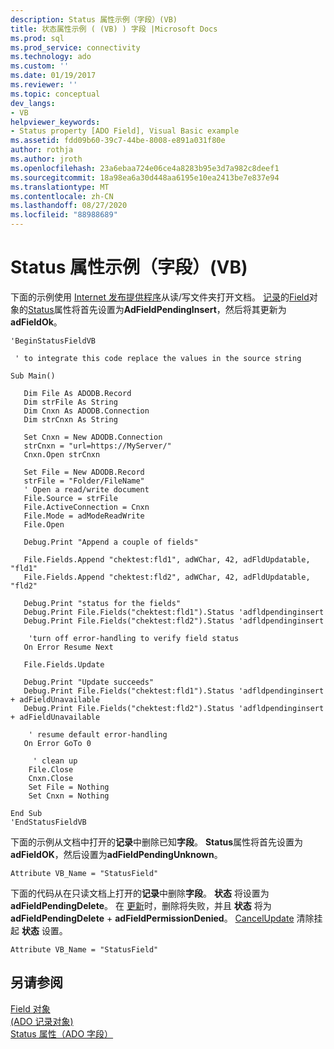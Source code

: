 ```yaml
---
description: Status 属性示例（字段）(VB)
title: 状态属性示例 ( (VB) ) 字段 |Microsoft Docs
ms.prod: sql
ms.prod_service: connectivity
ms.technology: ado
ms.custom: ''
ms.date: 01/19/2017
ms.reviewer: ''
ms.topic: conceptual
dev_langs:
- VB
helpviewer_keywords:
- Status property [ADO Field], Visual Basic example
ms.assetid: fdd09b60-39c7-44be-8008-e891a031f80e
author: rothja
ms.author: jroth
ms.openlocfilehash: 23a6ebaa724e06ce4a8283b95e3d7a982c8deef1
ms.sourcegitcommit: 18a98ea6a30d448aa6195e10ea2413be7e837e94
ms.translationtype: MT
ms.contentlocale: zh-CN
ms.lasthandoff: 08/27/2020
ms.locfileid: "88988689"
---
```

# <a name="status-property-example-field-vb"></a>Status 属性示例（字段）(VB)
下面的示例使用 [Internet 发布提供程序](../../guide/appendixes/microsoft-ole-db-provider-for-internet-publishing.md)从读/写文件夹打开文档。 [记录](./record-object-ado.md)的[Field](./field-object.md)对象的[Status](./status-property-ado-field.md)属性将首先设置为**AdFieldPendingInsert**，然后将其更新为**adFieldOk**。  
  
```  
'BeginStatusFieldVB  
  
 ' to integrate this code replace the values in the source string  
  
Sub Main()  
  
   Dim File As ADODB.Record  
   Dim strFile As String  
   Dim Cnxn As ADODB.Connection  
   Dim strCnxn As String  
  
   Set Cnxn = New ADODB.Connection  
   strCnxn = "url=https://MyServer/"  
   Cnxn.Open strCnxn  
  
   Set File = New ADODB.Record  
   strFile = "Folder/FileName"  
   ' Open a read/write document  
   File.Source = strFile  
   File.ActiveConnection = Cnxn  
   File.Mode = adModeReadWrite  
   File.Open  
  
   Debug.Print "Append a couple of fields"  
  
   File.Fields.Append "chektest:fld1", adWChar, 42, adFldUpdatable, "fld1"  
   File.Fields.Append "chektest:fld2", adWChar, 42, adFldUpdatable, "fld2"  
  
   Debug.Print "status for the fields"  
   Debug.Print File.Fields("chektest:fld1").Status 'adfldpendinginsert  
   Debug.Print File.Fields("chektest:fld2").Status 'adfldpendinginsert  
  
    'turn off error-handling to verify field status  
   On Error Resume Next  
  
   File.Fields.Update  
  
   Debug.Print "Update succeeds"  
   Debug.Print File.Fields("chektest:fld1").Status 'adfldpendinginsert + adFieldUnavailable  
   Debug.Print File.Fields("chektest:fld2").Status 'adfldpendinginsert + adFieldUnavailable  
  
    ' resume default error-handling  
   On Error GoTo 0  
  
     ' clean up  
    File.Close  
    Cnxn.Close  
    Set File = Nothing  
    Set Cnxn = Nothing  
  
End Sub  
'EndStatusFieldVB  
```  
  
 下面的示例从文档中打开的**记录**中删除已知**字段**。 **Status**属性将首先设置为**adFieldOK**，然后设置为**adFieldPendingUnknown**。  
  
```  
Attribute VB_Name = "StatusField"  
```  
  
 下面的代码从在只读文档上打开的**记录**中删除**字段**。 **状态** 将设置为 **adFieldPendingDelete**。 在 [更新](./update-method.md)时，删除将失败，并且 **状态** 将为 **adFieldPendingDelete** + **adFieldPermissionDenied**。 [CancelUpdate](./cancelupdate-method-ado.md) 清除挂起 **状态** 设置。  
  
```  
Attribute VB_Name = "StatusField"  
```  
  
## <a name="see-also"></a>另请参阅  
 [Field 对象](./field-object.md)   
 [ (ADO 记录对象) ](./record-object-ado.md)   
 [Status 属性（ADO 字段）](./status-property-ado-field.md)